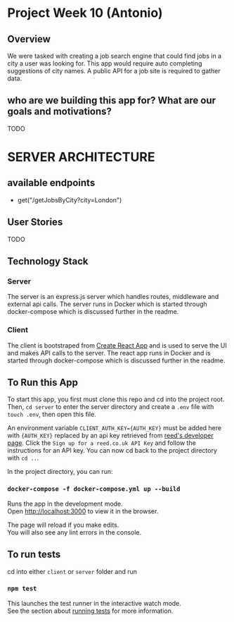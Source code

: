 # Project Week 10 (Antonio)

## Overview

We were tasked with creating a job search engine that could find jobs in a city a user was looking for. This app would require auto completing suggestions of city names. A public API for a job site is required to gather data.


## who are we building this app for? What are our goals and motivations?
TODO


# SERVER ARCHITECTURE 

## available endpoints

- get("/getJobsByCity?city=London")


## User Stories
TODO

## Technology Stack

### Server
The server is an express.js server which handles routes, middleware and external api calls. The server runs in Docker which is started through docker-compose which is discussed further in the readme.

### Client
The client is bootstraped from [Create React App](https://github.com/facebook/create-react-app) and is used to serve the UI and makes API calls to the server. The react app runs in Docker and is started through docker-compose which is discussed further in the readme.

## To Run this App

To start this app, you first must clone this repo and cd into the project root.
Then, `cd server` to enter the server directory and create a `.env` file with `touch .env`, then open this file.

An environment variable `CLIENT_AUTH_KEY={AUTH_KEY}` must be added here with `{AUTH_KEY}` replaced by an api key retrieved from [reed's developer page](https://www.reed.co.uk/developers/jobseeker). Click the `Sign up for a reed.co.uk API Key` and follow the instructions for an API key.
You can now cd back to the project directory with `cd ..`.

In the project directory, you can run:

### `docker-compose -f docker-compose.yml up --build`

Runs the app in the development mode.<br />
Open [http://localhost:3000](http://localhost:3000) to view it in the browser.

The page will reload if you make edits.<br />
You will also see any lint errors in the console.

## To run tests
cd into either `client` or `server` folder and run

### `npm test`

This launches the test runner in the interactive watch mode.<br />
See the section about [running tests](https://facebook.github.io/create-react-app/docs/running-tests) for more information.

